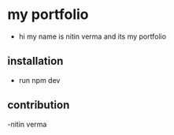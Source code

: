 # my portfolio 
- hi my name is nitin verma and its my portfolio

## installation
- run npm dev

## contribution
-nitin verma
